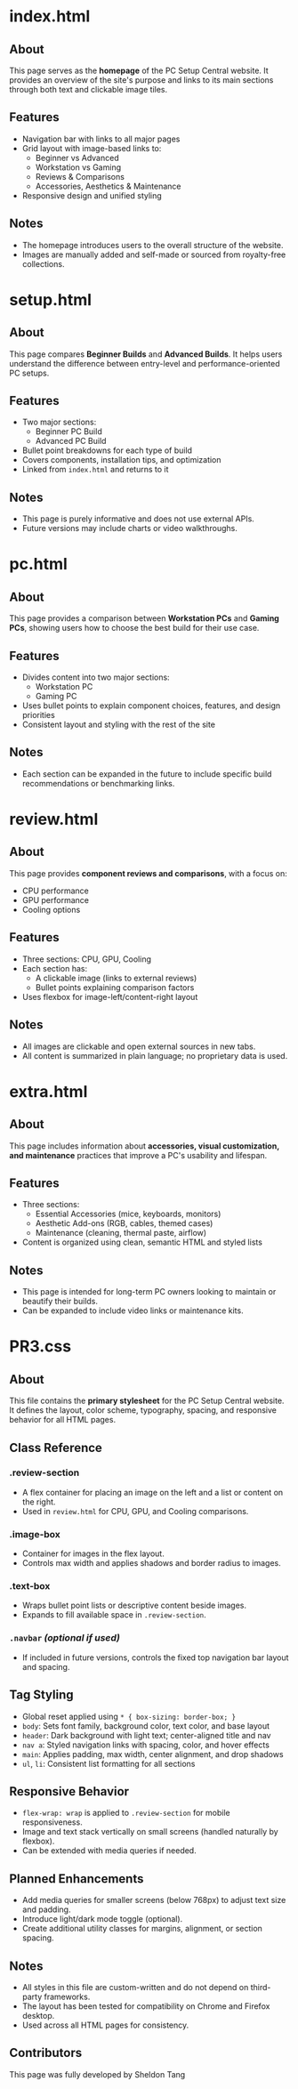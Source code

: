 # index.html

## About

This page serves as the **homepage** of the PC Setup Central website. It provides an overview of the site's purpose and links to its main sections through both text and clickable image tiles.

## Features

- Navigation bar with links to all major pages
- Grid layout with image-based links to:
  - Beginner vs Advanced
  - Workstation vs Gaming
  - Reviews & Comparisons
  - Accessories, Aesthetics & Maintenance
- Responsive design and unified styling

## Notes

- The homepage introduces users to the overall structure of the website.
- Images are manually added and self-made or sourced from royalty-free collections.

# setup.html

## About

This page compares **Beginner Builds** and **Advanced Builds**. It helps users understand the difference between entry-level and performance-oriented PC setups.

## Features

- Two major sections:
  - Beginner PC Build
  - Advanced PC Build
- Bullet point breakdowns for each type of build
- Covers components, installation tips, and optimization
- Linked from `index.html` and returns to it

## Notes

- This page is purely informative and does not use external APIs.
- Future versions may include charts or video walkthroughs.

# pc.html

## About

This page provides a comparison between **Workstation PCs** and **Gaming PCs**, showing users how to choose the best build for their use case.

## Features

- Divides content into two major sections:
  - Workstation PC
  - Gaming PC
- Uses bullet points to explain component choices, features, and design priorities
- Consistent layout and styling with the rest of the site

## Notes

- Each section can be expanded in the future to include specific build recommendations or benchmarking links.

# review.html

## About

This page provides **component reviews and comparisons**, with a focus on:
- CPU performance
- GPU performance
- Cooling options

## Features

- Three sections: CPU, GPU, Cooling
- Each section has:
  - A clickable image (links to external reviews)
  - Bullet points explaining comparison factors
- Uses flexbox for image-left/content-right layout

## Notes

- All images are clickable and open external sources in new tabs.
- All content is summarized in plain language; no proprietary data is used.


# extra.html

## About

This page includes information about **accessories, visual customization, and maintenance** practices that improve a PC's usability and lifespan.

## Features

- Three sections:
  - Essential Accessories (mice, keyboards, monitors)
  - Aesthetic Add-ons (RGB, cables, themed cases)
  - Maintenance (cleaning, thermal paste, airflow)
- Content is organized using clean, semantic HTML and styled lists

## Notes

- This page is intended for long-term PC owners looking to maintain or beautify their builds.
- Can be expanded to include video links or maintenance kits.

# PR3.css

## About

This file contains the **primary stylesheet** for the PC Setup Central website. It defines the layout, color scheme, typography, spacing, and responsive behavior for all HTML pages.

## Class Reference

### .review-section
- A flex container for placing an image on the left and a list or content on the right.
- Used in `review.html` for CPU, GPU, and Cooling comparisons.

### .image-box
- Container for images in the flex layout.
- Controls max width and applies shadows and border radius to images.

### .text-box
- Wraps bullet point lists or descriptive content beside images.
- Expands to fill available space in `.review-section`.

### `.navbar` *(optional if used)*
- If included in future versions, controls the fixed top navigation bar layout and spacing.

## Tag Styling

- Global reset applied using `* { box-sizing: border-box; }`
- `body`: Sets font family, background color, text color, and base layout
- `header`: Dark background with light text; center-aligned title and nav
- `nav a`: Styled navigation links with spacing, color, and hover effects
- `main`: Applies padding, max width, center alignment, and drop shadows
- `ul`, `li`: Consistent list formatting for all sections

## Responsive Behavior

- `flex-wrap: wrap` is applied to `.review-section` for mobile responsiveness.
- Image and text stack vertically on small screens (handled naturally by flexbox).
- Can be extended with media queries if needed.

## Planned Enhancements

- Add media queries for smaller screens (below 768px) to adjust text size and padding.
- Introduce light/dark mode toggle (optional).
- Create additional utility classes for margins, alignment, or section spacing.

## Notes

- All styles in this file are custom-written and do not depend on third-party frameworks.
- The layout has been tested for compatibility on Chrome and Firefox desktop.
- Used across all HTML pages for consistency.


## Contributors
This page was fully developed by Sheldon Tang
